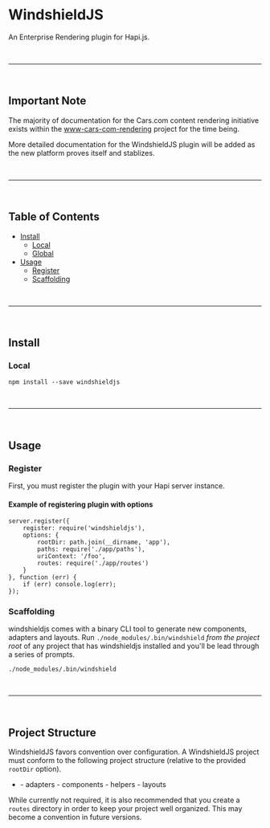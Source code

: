 # WindshieldJS

An Enterprise Rendering plugin for Hapi.js.

<br>

-----

<br>

## Important Note

The majority of documentation for the Cars.com content rendering initiative
exists within the [www-cars-com-rendering]() project for the time being.

More detailed documentation for the WindshieldJS plugin will be added as the
new platform proves itself and stablizes.

<br>

-----

<br>

## Table of Contents

* [Install](#install)
    - [Local](#local)
    - [Global](#global)
* [Usage](#usage)
    - [Register](#register)
    - [Scaffolding](#scaffolding)

<br>

-----

<br>

## <a name="install"/>Install

### <a name="local"/>Local

    npm install --save windshieldjs

<br>

-----

<br>

## <a name="usage"/>Usage

### <a name="register"/>Register

First, you must register the plugin with your Hapi server instance.

#### Example of registering plugin with options

    server.register({
        register: require('windshieldjs'),
        options: {
            rootDir: path.join(__dirname, 'app'),
            paths: require('./app/paths'),
            uriContext: '/foo',
            routes: require('./app/routes')
        }
    }, function (err) {
        if (err) console.log(err);
    });


### <a name="scaffolding"/>Scaffolding

windshieldjs comes with a binary CLI tool to generate new components, adapters
and layouts. Run `./node_modules/.bin/windshield` *from the project root* of
any project that has windshieldjs installed and you'll be lead through a series
of prompts.

    ./node_modules/.bin/windshield

<br>

-----

<br>

## Project Structure

WindshieldJS favors convention over configuration. A WindshieldJS project
must conform to the following project structure (relative to the provided
`rootDir` option).

* <rootDir>
    - adapters
    - components
    - helpers
    - layouts

While currently not required, it is also recommended that you create a
`routes` directory in order to keep your project well organized. This may
become a convention in future versions.
